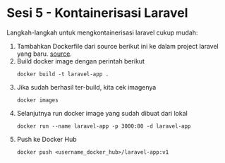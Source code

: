 # Sesi 5 - Kontainerisasi Laravel 

Langkah-langkah untuk mengkontainerisasi laravel cukup mudah:
1. Tambahkan Dockerfile dari source berikut ini ke dalam project laravel yang baru. [source](https://raw.githubusercontent.com/agung3wi/panduan-kelasdevops/main/sesi%205/4.%20kontainerisasi%20laravel/Dockerfile).
2. Build docker image dengan perintah berikut
     ```
     docker build -t laravel-app .
     ```
3. Jika sudah berhasil ter-build, kita cek imagenya
     ```
     docker images
     ```
4. Selanjutnya run docker image yang sudah dibuat dari lokal
     ```
     docker run --name laravel-app -p 3000:80 -d laravel-app
     ```
5. Push ke Docker Hub
    ```
    docker push <username_docker_hub>/laravel-app:v1
    ```